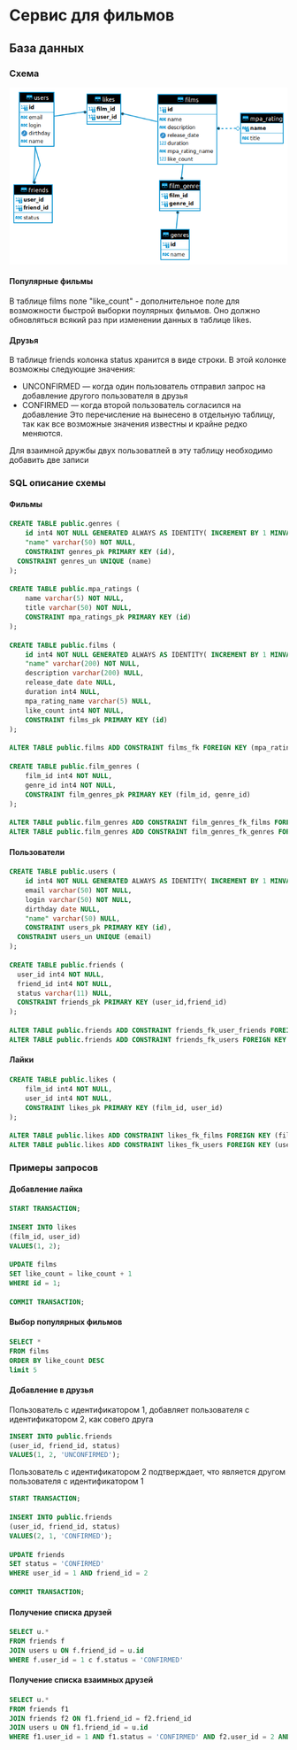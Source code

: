 # Сервис для фильмов

## База данных

### Схема
![schema](/docs/schema.png)

#### Популярные фильмы

В таблице films поле "like_count" - дополнительное поле для возможности быстрой выборки поулярных фильмов. Оно должно обновляться всякий раз при изменении данных в таблице likes. 

#### Друзья

В таблице friends колонка status хранится в виде строки.
В этой колонке возможны следующие значения:
- UNCONFIRMED — когда один пользователь отправил запрос на добавление другого пользователя в друзья
- CONFIRMED — когда второй пользователь согласился на добавление
Это перечисление на вынесено в отдельную таблицу, так как все возможные значения известны и крайне редко меняются.

Для взаимной дружбы двух пользоватлей в эту таблицу необходимо добавить две записи

### SQL описание схемы

#### Фильмы

```sql
CREATE TABLE public.genres (
	id int4 NOT NULL GENERATED ALWAYS AS IDENTITY( INCREMENT BY 1 MINVALUE 1 MAXVALUE 2147483647 START 1 CACHE 1 NO CYCLE),
	"name" varchar(50) NOT NULL,
	CONSTRAINT genres_pk PRIMARY KEY (id),
  CONSTRAINT genres_un UNIQUE (name)
);

CREATE TABLE public.mpa_ratings (
	name varchar(5) NOT NULL,
	title varchar(50) NOT NULL,
	CONSTRAINT mpa_ratings_pk PRIMARY KEY (id)
);

CREATE TABLE public.films (
	id int4 NOT NULL GENERATED ALWAYS AS IDENTITY( INCREMENT BY 1 MINVALUE 1 MAXVALUE 2147483647 START 1 CACHE 1 NO CYCLE),
	"name" varchar(200) NOT NULL,
	description varchar(200) NULL,
	release_date date NULL,
	duration int4 NULL,
	mpa_rating_name varchar(5) NULL,
	like_count int4 NOT NULL,
	CONSTRAINT films_pk PRIMARY KEY (id)
);

ALTER TABLE public.films ADD CONSTRAINT films_fk FOREIGN KEY (mpa_rating_name) REFERENCES public.mpa_ratings("name");

CREATE TABLE public.film_genres (
	film_id int4 NOT NULL,
	genre_id int4 NOT NULL,
	CONSTRAINT film_genres_pk PRIMARY KEY (film_id, genre_id)
);

ALTER TABLE public.film_genres ADD CONSTRAINT film_genres_fk_films FOREIGN KEY (film_id) REFERENCES public.films(id) ON DELETE CASCADE;
ALTER TABLE public.film_genres ADD CONSTRAINT film_genres_fk_genres FOREIGN KEY (genre_id) REFERENCES public.genres(id) ON DELETE CASCADE;
```

#### Пользователи

```sql
CREATE TABLE public.users (
	id int4 NOT NULL GENERATED ALWAYS AS IDENTITY( INCREMENT BY 1 MINVALUE 1 MAXVALUE 2147483647 START 1 CACHE 1 NO CYCLE),
	email varchar(50) NOT NULL,
	login varchar(50) NOT NULL,
	dirthday date NULL,
	"name" varchar(50) NULL,
	CONSTRAINT users_pk PRIMARY KEY (id),
  CONSTRAINT users_un UNIQUE (email)
);

CREATE TABLE public.friends (
  user_id int4 NOT NULL,
  friend_id int4 NOT NULL,
  status varchar(11) NULL,
  CONSTRAINT friends_pk PRIMARY KEY (user_id,friend_id)
);

ALTER TABLE public.friends ADD CONSTRAINT friends_fk_user_friends FOREIGN KEY (friend_id) REFERENCES public.users(id) ON DELETE CASCADE;
ALTER TABLE public.friends ADD CONSTRAINT friends_fk_users FOREIGN KEY (user_id) REFERENCES public.users(id) ON DELETE CASCADE;
```

#### Лайки

```sql
CREATE TABLE public.likes (
	film_id int4 NOT NULL,
	user_id int4 NOT NULL,
	CONSTRAINT likes_pk PRIMARY KEY (film_id, user_id)
);

ALTER TABLE public.likes ADD CONSTRAINT likes_fk_films FOREIGN KEY (film_id) REFERENCES public.films(id);
ALTER TABLE public.likes ADD CONSTRAINT likes_fk_users FOREIGN KEY (user_id) REFERENCES public.users(id);
```



### Примеры запросов

#### Добавление лайка

```sql
START TRANSACTION;

INSERT INTO likes
(film_id, user_id)
VALUES(1, 2);

UPDATE films
SET like_count = like_count + 1
WHERE id = 1;

COMMIT TRANSACTION;
```
#### Выбор популярных фильмов

```sql
SELECT *
FROM films 
ORDER BY like_count DESC
limit 5
```

#### Добавление в друзья

Пользователь с идентификатором 1, добавляет пользователя с идентификатором 2, как совего друга
```sql
INSERT INTO public.friends
(user_id, friend_id, status)
VALUES(1, 2, 'UNCONFIRMED');
```

Пользователь с идентификатором 2 подтверждает, что является другом пользователя с идентификатором 1

```sql
START TRANSACTION;

INSERT INTO public.friends
(user_id, friend_id, status)
VALUES(2, 1, 'CONFIRMED');

UPDATE friends
SET status = 'CONFIRMED'
WHERE user_id = 1 AND friend_id = 2

COMMIT TRANSACTION;
```

#### Получение списка друзей

```sql
SELECT u.*
FROM friends f
JOIN users u ON f.friend_id = u.id 
WHERE f.user_id = 1 c f.status = 'CONFIRMED'
```

#### Получение списка взаимных друзей

```sql
SELECT u.*
FROM friends f1
JOIN friends f2 ON f1.friend_id = f2.friend_id
JOIN users u ON f1.friend_id = u.id 
WHERE f1.user_id = 1 AND f1.status = 'CONFIRMED' AND f2.user_id = 2 AND f2.status = 'CONFIRMED'
```




